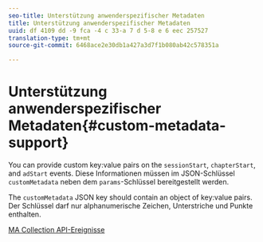 ```yaml
---
seo-title: Unterstützung anwenderspezifischer Metadaten
title: Unterstützung anwenderspezifischer Metadaten
uuid: df 4109 dd -9 fca -4 c 33-a 7 d 5-8 e 6 eec 257527
translation-type: tm+mt
source-git-commit: 6468ace2e30db1a427a3d7f1b080ab42c578351a

---
```



# Unterstützung anwenderspezifischer Metadaten{#custom-metadata-support}

You can provide custom key:value pairs on the `sessionStart`, `chapterStart`, and `adStart` events. Diese Informationen müssen im JSON-Schlüssel `customMetadata` neben dem `params`-Schlüssel bereitgestellt werden.

The `customMetadata` JSON key should contain an object of key:value pairs. Der Schlüssel darf nur alphanumerische Zeichen, Unterstriche und Punkte enthalten.

[MA Collection API-Ereignisse](../mc-api-ref/mc-api-events-req.md)

